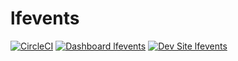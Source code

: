 # lfevents  

[![CircleCI](https://circleci.com/gh/LF-Engineering/lfevents.svg?style=svg&circle-token=97ff5f114ec48d9c1595975ac16ee11d7f87014a)](https://circleci.com/gh/LF-Engineering/lfevents)
[![Dashboard lfevents](https://img.shields.io/badge/dashboard-lfevents-yellow.svg)](https://dashboard.pantheon.io/sites/f74d847c-e689-4631-a91b-24b7f897139b#dev/code)
[![Dev Site lfevents](https://img.shields.io/badge/site-lfevents-blue.svg)](http://dev-lfeventsci.pantheonsite.io/)